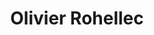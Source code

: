 ---
type: "home"
title: "Olivier Rohellec"
titleTemplate: "Accueil"
path: "/"
mainTitle: "Développeur fullstack React / Ruby on Rails"
introduction: "Après un parcours assez atypique j’ai décidé de me reconvertir dans le développement web depuis un peu plus d’un an maintenant.
J’ai tenté la piscine de 42, participé au Bootcamp The Hacking Project pendant 6 mois et continué d’apprendre en autodidacte jusqu’à aujourd’hui.
Il me reste beaucoup à apprendre, néanmoins je pense avoir les connaissances requises pour un premier emploi en tant que développeur web junior.
Vous trouverez ici les technologies que j’ai étudiés ainsi que quelques uns des projets sur lesquelles j’ai travailler.
Bonne visite !"
frontTechnos: "Html CSS Javascript,React,Redux,Bootstrap,Material-Ui, Jquery"
backTechnos: "Ruby on Rails, Node.js, Heroku, API-REST, Graphql, SQL"
---
